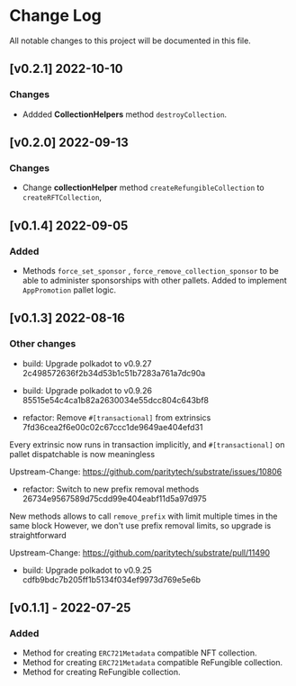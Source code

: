 # Change Log

All notable changes to this project will be documented in this file.

<!-- bureaucrate goes here -->

## [v0.2.1] 2022-10-10

### Changes

- Addded **CollectionHelpers** method `destroyCollection`.

## [v0.2.0] 2022-09-13

### Changes

- Change **collectionHelper** method `createRefungibleCollection` to `createRFTCollection`,

## [v0.1.4] 2022-09-05

### Added

- Methods `force_set_sponsor` , `force_remove_collection_sponsor` to be able to administer sponsorships with other pallets. Added to implement `AppPromotion` pallet logic.

## [v0.1.3] 2022-08-16

### Other changes

- build: Upgrade polkadot to v0.9.27 2c498572636f2b34d53b1c51b7283a761a7dc90a

- build: Upgrade polkadot to v0.9.26 85515e54c4ca1b82a2630034e55dcc804c643bf8

- refactor: Remove `#[transactional]` from extrinsics 7fd36cea2f6e00c02c67ccc1de9649ae404efd31

Every extrinsic now runs in transaction implicitly, and
`#[transactional]` on pallet dispatchable is now meaningless

Upstream-Change: https://github.com/paritytech/substrate/issues/10806

- refactor: Switch to new prefix removal methods 26734e9567589d75cdd99e404eabf11d5a97d975

New methods allows to call `remove_prefix` with limit multiple times
in the same block
However, we don't use prefix removal limits, so upgrade is
straightforward

Upstream-Change: https://github.com/paritytech/substrate/pull/11490

- build: Upgrade polkadot to v0.9.25 cdfb9bdc7b205ff1b5134f034ef9973d769e5e6b

## [v0.1.1] - 2022-07-25

### Added

- Method for creating `ERC721Metadata` compatible NFT collection.
- Method for creating `ERC721Metadata` compatible ReFungible collection.
- Method for creating ReFungible collection.

